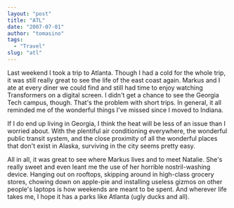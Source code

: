 ```yaml
---
layout: "post"
title: "ATL"
date: "2007-07-01"
author: "tomasino"
tags:
  - "Travel"
slug: "atl"
---
```


Last weekend I took a trip to Atlanta. Though I had a cold for the whole
trip, it was still really great to see the life of the east coast again.
Markus and I ate at every diner we could find and still had time to
enjoy watching Transformers on a digital screen. I didn't get a chance
to see the Georgia Tech campus, though. That's the problem with short
trips. In general, it all reminded me of the wonderful things I've
missed since I moved to Indiana.

If I do end up living in Georgia, I think the heat will be less of an
issue than I worried about. With the plentiful air conditioning
everywhere, the wonderful public transit system, and the close proximity
of all the wonderful places that don't exist in Alaska, surviving in the
city seems pretty easy.

All in all, it was great to see where Markus lives and to meet Natalie.
She's really sweet and even leant me the use of her horrible
nostril-washing device. Hanging out on rooftops, skipping around in
high-class grocery stores, chowing down on apple-pie and installing
useless gizmos on other people's laptops is how weekends are meant to be
spent. And wherever life takes me, I hope it has a parks like Atlanta
(ugly ducks and all).
